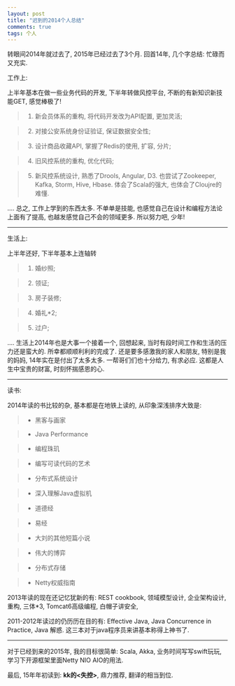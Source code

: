 ```yaml
---
layout: post
title: "迟到的2014个人总结"
comments: true
tags: 个人
---
```


转眼间2014年就过去了, 2015年已经过去了3个月. 回首14年, 几个字总结: 忙碌而又充实.

工作上: 

上半年基本在做一些业务代码的开发, 下半年转做风控平台, 不断的有新知识新技能GET, 感觉棒极了!

> 1. 新会员体系的重构, 将代码开发改为API配置, 更加灵活;

> 2. 对接公安系统身份证验证, 保证数据安全性;

> 3. 设计商品收藏API, 掌握了Redis的使用, 扩容, 分片;

> 4. 旧风控系统的重构, 优化代码;

> 5. 新风控系统设计, 熟悉了Drools, Angular, D3. 也尝试了Zookeeper, Kafka, Storm, Hive, Hbase. 体会了Scala的强大, 也体会了Cloujre的难懂.

.... 总之, 工作上学到的东西太多. 不单单是技能, 也感觉自己在设计和编程方法论上面有了提高, 也越发感觉自己不会的领域更多. 所以努力吧, 少年!

--------------------------

生活上:

上半年还好, 下半年基本上连轴转

> 1. 婚纱照;

> 2. 领证;

> 3. 房子装修;

> 4. 婚礼*2;

> 5. 过户;

.... 生活上2014年也是大事一个接着一个, 回想起来, 当时有段时间工作和生活的压力还是蛮大的. 所幸都顺顺利利的完成了. 还是要多感激我的家人和朋友, 特别是我的妈妈, 14年实在是付出了太多太多. 一帮哥们们也十分给力, 有求必应. 这都是人生中宝贵的财富, 时刻怀揣感恩的心.

-------------------------------

读书:

2014年读的书比较的杂, 基本都是在地铁上读的, 从印象深浅排序大致是:


> * 黑客与画家

> * Java Performance

> * 编程珠玑

> * 编写可读代码的艺术

> * 分布式系统设计

> * 深入理解Java虚拟机

> * 道德经

> * 易经

> * 大刘的其他短篇小说

> * 伟大的博弈

> * 分布式存储

> * Netty权威指南


2013年读的现在还记忆犹新的有: REST cookbook, 领域模型设计, 企业架构设计, 重构, 三体*3, Tomcat6高级编程, 白帽子讲安全, 

2011-2012年读过的仍历历在目的有: Effective Java, Java Concurrence in Practice, Java 解惑. 这三本对于java程序员来讲基本称得上神书了. 

-------------------------

对于已经到来的2015年, 我的目标很简单: Scala, Akka, 业务时间写写swift玩玩, 学习下开源框架里面Netty NIO AIO的用法.

最后, 15年年初读到: **kk的<失控>**, 鼎力推荐, 翻译的相当到位.



